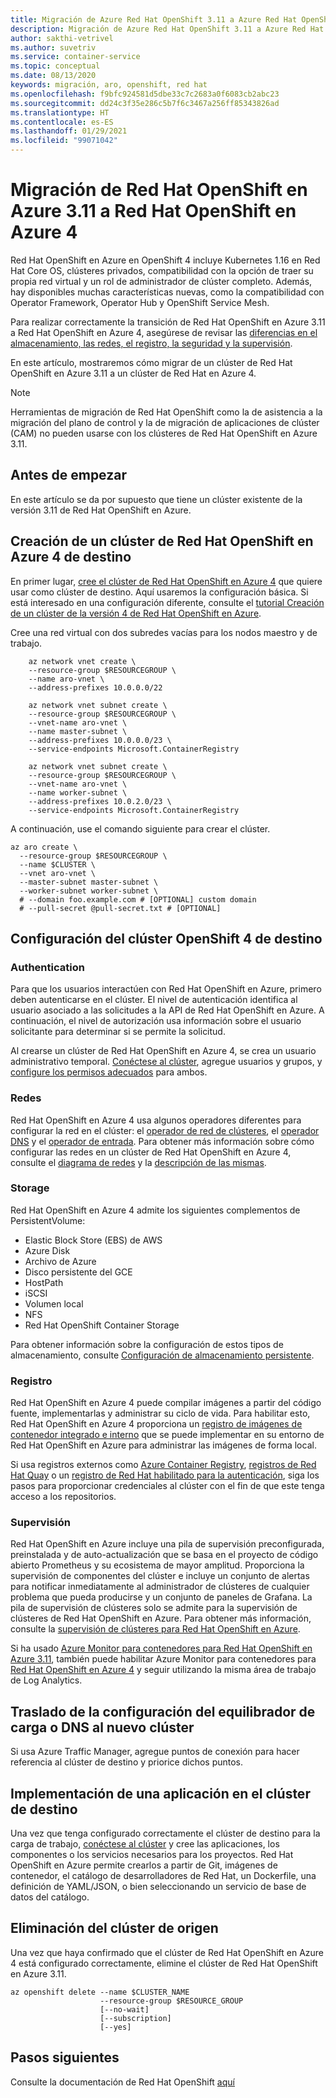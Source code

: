 ```yaml
---
title: Migración de Azure Red Hat OpenShift 3.11 a Azure Red Hat OpenShift 4
description: Migración de Azure Red Hat OpenShift 3.11 a Azure Red Hat OpenShift 4
author: sakthi-vetrivel
ms.author: suvetriv
ms.service: container-service
ms.topic: conceptual
ms.date: 08/13/2020
keywords: migración, aro, openshift, red hat
ms.openlocfilehash: f9bfc924581d5dbe33c7c2683a0f6083cb2abc23
ms.sourcegitcommit: dd24c3f35e286c5b7f6c3467a256ff85343826ad
ms.translationtype: HT
ms.contentlocale: es-ES
ms.lasthandoff: 01/29/2021
ms.locfileid: "99071042"
---
```

# <a name="migrate-from-azure-red-hat-openshift-311-to-azure-red-hat-openshift-4"></a>Migración de Red Hat OpenShift en Azure 3.11 a Red Hat OpenShift en Azure 4

Red Hat OpenShift en Azure en OpenShift 4 incluye Kubernetes 1.16 en Red Hat Core OS, clústeres privados, compatibilidad con la opción de traer su propia red virtual y un rol de administrador de clúster completo. Además, hay disponibles muchas características nuevas, como la compatibilidad con Operator Framework, Operator Hub y OpenShift Service Mesh.

Para realizar correctamente la transición de Red Hat OpenShift en Azure 3.11 a Red Hat OpenShift en Azure 4, asegúrese de revisar las [diferencias en el almacenamiento, las redes, el registro, la seguridad y la supervisión](https://docs.openshift.com/container-platform/4.4/migration/migrating_3_4/planning-migration-3-to-4.html).

En este artículo, mostraremos cómo migrar de un clúster de Red Hat OpenShift en Azure 3.11 a un clúster de Red Hat en Azure 4.

> [!NOTE]
> Herramientas de migración de Red Hat OpenShift como la de asistencia a la migración del plano de control y la de migración de aplicaciones de clúster (CAM) no pueden usarse con los clústeres de Red Hat OpenShift en Azure 3.11.

## <a name="before-you-begin"></a>Antes de empezar

En este artículo se da por supuesto que tiene un clúster existente de la versión 3.11 de Red Hat OpenShift en Azure.

## <a name="create-a-target-azure-red-hat-openshift-4-cluster"></a>Creación de un clúster de Red Hat OpenShift en Azure 4 de destino

En primer lugar, [cree el clúster de Red Hat OpenShift en Azure 4](tutorial-create-cluster.md) que quiere usar como clúster de destino. Aquí usaremos la configuración básica. Si está interesado en una configuración diferente, consulte el [tutorial Creación de un clúster de la versión 4 de Red Hat OpenShift en Azure](tutorial-create-cluster.md).

Cree una red virtual con dos subredes vacías para los nodos maestro y de trabajo.

```azurecli-interactive
    az network vnet create \
    --resource-group $RESOURCEGROUP \
    --name aro-vnet \
    --address-prefixes 10.0.0.0/22

    az network vnet subnet create \
    --resource-group $RESOURCEGROUP \
    --vnet-name aro-vnet \
    --name master-subnet \
    --address-prefixes 10.0.0.0/23 \
    --service-endpoints Microsoft.ContainerRegistry

    az network vnet subnet create \
    --resource-group $RESOURCEGROUP \
    --vnet-name aro-vnet \
    --name worker-subnet \
    --address-prefixes 10.0.2.0/23 \
    --service-endpoints Microsoft.ContainerRegistry
```

A continuación, use el comando siguiente para crear el clúster.

```azurecli-interactive
az aro create \
  --resource-group $RESOURCEGROUP \
  --name $CLUSTER \
  --vnet aro-vnet \
  --master-subnet master-subnet \
  --worker-subnet worker-subnet \
  # --domain foo.example.com # [OPTIONAL] custom domain
  # --pull-secret @pull-secret.txt # [OPTIONAL]
```

## <a name="configure-the-target-openshift-4-cluster"></a>Configuración del clúster OpenShift 4 de destino

### <a name="authentication"></a>Authentication

Para que los usuarios interactúen con Red Hat OpenShift en Azure, primero deben autenticarse en el clúster. El nivel de autenticación identifica al usuario asociado a las solicitudes a la API de Red Hat OpenShift en Azure. A continuación, el nivel de autorización usa información sobre el usuario solicitante para determinar si se permite la solicitud.

Al crearse un clúster de Red Hat OpenShift en Azure 4, se crea un usuario administrativo temporal. [Conéctese al clúster](tutorial-connect-cluster.md), agregue usuarios y grupos, y [configure los permisos adecuados](https://docs.openshift.com/container-platform/4.6/authentication/understanding-authentication.html) para ambos.

### <a name="networking"></a>Redes

Red Hat OpenShift en Azure 4 usa algunos operadores diferentes para configurar la red en el clúster: el [operador de red de clústeres](https://docs.openshift.com/container-platform/4.6/networking/cluster-network-operator.html#nw-cluster-network-operator_cluster-network-operator), el [operador DNS](https://docs.openshift.com/container-platform/4.6/networking/dns-operator.html) y el [operador de entrada](https://docs.openshift.com/container-platform/4.6/networking/ingress-operator.html). Para obtener más información sobre cómo configurar las redes en un clúster de Red Hat OpenShift en Azure 4, consulte el [diagrama de redes](concepts-networking.md) y la [descripción de las mismas](https://docs.openshift.com/container-platform/4.6/networking/understanding-networking.html).

### <a name="storage"></a>Storage
Red Hat OpenShift en Azure 4 admite los siguientes complementos de PersistentVolume:

- Elastic Block Store (EBS) de AWS
- Azure Disk
- Archivo de Azure
- Disco persistente del GCE
- HostPath
- iSCSI
- Volumen local
- NFS
- Red Hat OpenShift Container Storage

Para obtener información sobre la configuración de estos tipos de almacenamiento, consulte [Configuración de almacenamiento persistente](https://access.redhat.com/documentation/azure_red_hat_openshift/4/html/storage/configuring-persistent-storage).

### <a name="registry"></a>Registro

Red Hat OpenShift en Azure 4 puede compilar imágenes a partir del código fuente, implementarlas y administrar su ciclo de vida. Para habilitar esto, Red Hat OpenShift en Azure 4 proporciona un [registro de imágenes de contenedor integrado e interno](https://docs.openshift.com/container-platform/4.6/registry/registry-options.html) que se puede implementar en su entorno de Red Hat OpenShift en Azure para administrar las imágenes de forma local.

Si usa registros externos como [Azure Container Registry](../container-registry/index.yml), [registros de Red Hat Quay](ttps://docs.openshift.com/container-platform/4.6/registry/registry-options.html#registry-quay-overview_registry-options) o un [registro de Red Hat habilitado para la autenticación](https://docs.openshift.com/container-platform/4.6/registry/registry-options.html#registry-authentication-enabled-registry-overview_registry-options), siga los pasos para proporcionar credenciales al clúster con el fin de que este tenga acceso a los repositorios.

### <a name="monitoring"></a>Supervisión

Red Hat OpenShift en Azure incluye una pila de supervisión preconfigurada, preinstalada y de auto-actualización que se basa en el proyecto de código abierto Prometheus y su ecosistema de mayor amplitud. Proporciona la supervisión de componentes del clúster e incluye un conjunto de alertas para notificar inmediatamente al administrador de clústeres de cualquier problema que pueda producirse y un conjunto de paneles de Grafana. La pila de supervisión de clústeres solo se admite para la supervisión de clústeres de Red Hat OpenShift en Azure. Para obtener más información, consulte la [supervisión de clústeres para Red Hat OpenShift en Azure](https://docs.openshift.com/container-platform/4.6/monitoring/understanding-the-monitoring-stack.html).

Si ha usado [Azure Monitor para contenedores para Red Hat OpenShift en Azure 3.11](../azure-monitor/insights/container-insights-azure-redhat-setup.md), también puede habilitar Azure Monitor para contenedores para [Red Hat OpenShift en Azure 4](../azure-monitor/insights/container-insights-azure-redhat4-setup.md) y seguir utilizando la misma área de trabajo de Log Analytics.

## <a name="move-your-dns-or-load-balancer-configuration-to-the-new-cluster"></a>Traslado de la configuración del equilibrador de carga o DNS al nuevo clúster

Si usa Azure Traffic Manager, agregue puntos de conexión para hacer referencia al clúster de destino y priorice dichos puntos.

## <a name="deploy-application-to-your-target-cluster"></a>Implementación de una aplicación en el clúster de destino

Una vez que tenga configurado correctamente el clúster de destino para la carga de trabajo, [conéctese al clúster](tutorial-connect-cluster.md) y cree las aplicaciones, los componentes o los servicios necesarios para los proyectos. Red Hat OpenShift en Azure permite crearlos a partir de Git, imágenes de contenedor, el catálogo de desarrolladores de Red Hat, un Dockerfile, una definición de YAML/JSON, o bien seleccionando un servicio de base de datos del catálogo.

## <a name="delete-your-source-cluster"></a>Eliminación del clúster de origen
Una vez que haya confirmado que el clúster de Red Hat OpenShift en Azure 4 está configurado correctamente, elimine el clúster de Red Hat OpenShift en Azure 3.11.

```
az openshift delete --name $CLUSTER_NAME
                    --resource-group $RESOURCE_GROUP
                    [--no-wait]
                    [--subscription]
                    [--yes]
```
## <a name="next-steps"></a>Pasos siguientes
Consulte la documentación de Red Hat OpenShift [aquí](https://docs.openshift.com/container-platform/4.6/welcome/index.html)